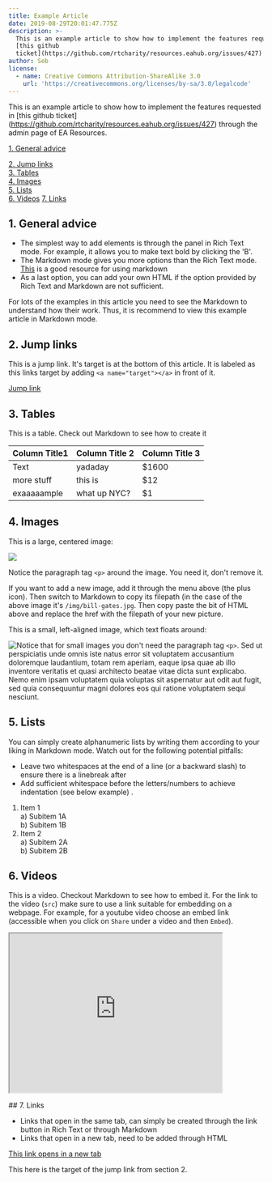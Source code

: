 ```yaml
---
title: Example Article
date: 2019-08-29T20:01:47.775Z
description: >-
  This is an example article to show how to implement the features requested in
  [this github
  ticket](https://github.com/rtcharity/resources.eahub.org/issues/427)
author: Seb
license:
  - name: Creative Commons Attribution-ShareAlike 3.0
    url: 'https://creativecommons.org/licenses/by-sa/3.0/legalcode'
---
```

This is an example article to show how to implement the features requested in \[this github ticket](https://github.com/rtcharity/resources.eahub.org/issues/427) through the admin page of EA Resources.  

<a href="#general-advice">1. General advice</a>

<a href="#jump-link">2. Jump links</a>\
<a href="#tables">3. Tables</a>\
<a href="#images">4. Images</a>\
<a href="#lists">5. Lists</a>\
<a href="#videos">6. Videos</a>
<a href="#links">7. Links</a>

<a name="general-advice"></a>

## 1. General advice

* The simplest way to add elements is through the panel in Rich Text mode. For example, it allows you to make text bold by clicking the 'B'.  
* The Markdown mode gives you more options than the Rich Text mode. [This](https://github.com/adam-p/markdown-here/wiki/Markdown-Cheatsheet) is a good resource for using markdown  
* As a last option, you can add your own HTML if the option provided by Rich Text and Markdown are not sufficient.  

For lots of the examples in this article you need to see the Markdown to understand how their work. Thus, it is recommend to view this example article in Markdown mode.  

<a name="jump-link"></a>
## 2. Jump links  

This is a jump link. It's target is at the bottom of this article. It is labeled as this links target by adding ```<a name="target"></a>``` in front of it.  

<a href="#target">Jump link</a>

<a name="tables"></a>
## 3. Tables

This is a table. Check out Markdown to see how to create it

| Column Title1 | Column Title 2 | Column Title 3 |
| ------------- | -------------- | -------------- |
| Text          | yadaday        | $1600          |
| more stuff    | this is        | $12            |
| exaaaaample   | what up NYC?   | $1             |

<a name="images"></a>
## 4. Images

This is a large, centered image:

<p class="article_large_image">
 <img src="/img/bill-gates.jpg" />
</p>

Notice the paragraph tag `<p>` around the image. You need it, don't remove it.

If you want to add a new image, add it through the menu above (the plus icon). Then switch to Markdown to copy its filepath (in the case of the above image it's `/img/bill-gates.jpg`. Then copy paste the bit of HTML above and replace the href with the filepath of your new picture.

This is a small, left-aligned image, which text floats around:

<img class="article_small_image" style="float: left" src="/img/bill-gates.jpg" />

Notice that for small images you don't need the paragraph tag `<p>`. Sed ut perspiciatis unde omnis iste natus error sit voluptatem accusantium doloremque laudantium, totam rem aperiam, eaque ipsa quae ab illo inventore veritatis et quasi architecto beatae vitae dicta sunt explicabo. Nemo enim ipsam voluptatem quia voluptas sit aspernatur aut odit aut fugit, sed quia consequuntur magni dolores eos qui ratione voluptatem sequi nesciunt. 

<a name="lists"></a>
## 5. Lists

You can simply create alphanumeric lists by writing them according to your liking in Markdown mode. Watch out for the following potential pitfalls:

* Leave two whitespaces at the end of a line (or a backward slash) to ensure there is a linebreak after
* Add sufficient whitespace before the letters/numbers to achieve indentation (see below example) .   

1. Item 1\
   a) Subitem 1A\
   b) Subitem 1B  
2. Item 2\
   a) Subitem 2A\
   b) Subitem 2B  

<a name="videos"></a>
## 6. Videos

This is a video. Checkout Markdown to see how to embed it. For the link to the video (`src`) make sure to use a link suitable for embedding on a webpage. For example, for a youtube video choose an embed link (accessible when you click on `Share` under a video and then `Embed`).


<iframe width="420" height="315"
  src="https://www.youtube.com/embed/WyprXhvGVYk">
</iframe>

## 7. Links
- Links that open in the same tab, can simply be created through the link button in Rich Text or through Markdown
- Links that open in a new tab, need to be added through HTML

<a target="_blank" href="https://eahub.org">This link opens in a new tab</a>

<a name="target"></a>This here is the target of the jump link from section 2.
